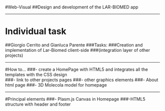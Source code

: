 #Web-Visual
##Design and development of the LAR-BIOMED app



- - -
# Individual task



##Giorgio Cerrito and Gianluca Parente
###Tasks:
###Creation and implementation of Lar-Biomed client-side
###(integration layer of other projects)
- - -

#How to...
###- create a HomePage with HTML5 and integrates all the templates with the CSS design  
###- link to other projects pages
###- other graphics elements
###- About html page
###- 3D Molecola model for homepage

- - -
#Principal elements
###- Plasm.js Canvas in Homepage
###-HTML5 structure with header and footer